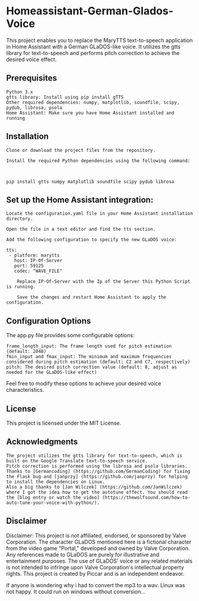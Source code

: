 #  Homeassistant-German-Glados-Voice


This project enables you to replace the MaryTTS text-to-speech application in Home Assistant with a German GLaDOS-like voice. It utilizes the gtts library for text-to-speech and performs pitch correction to achieve the desired voice effect.
## Prerequisites

    Python 3.x
    gtts library: Install using pip install gTTS
    Other required dependencies: numpy, matplotlib, soundfile, scipy, pydub, librosa, psola
    Home Assistant: Make sure you have Home Assistant installed and running

## Installation

    Clone or download the project files from the repository.

    Install the required Python dependencies using the following command:

    

    pip install gtts numpy matplotlib soundfile scipy pydub librosa

## Set up the Home Assistant integration:

    Locate the configuration.yaml file in your Home Assistant installation directory.

    Open the file in a text editor and find the tts section.

    Add the following configuration to specify the new GLaDOS voice:

    tts:
     - platform: marytts
       host: IP-Of-Server
       port: 59125
       codec: "WAVE_FILE"

        Replace IP-Of-Server with the Ip of the Server this Python Script is running.

        Save the changes and restart Home Assistant to apply the configuration.

## Configuration Options

The app.py file provides some configurable options:

    frame_length_input: The frame length used for pitch estimation (default: 2048)
    fmin_input and fmax_input: The minimum and maximum frequencies considered during pitch estimation (default: C2 and C7, respectively)
    pitch: The desired pitch correction value (default: 8, adjust as needed for the GLaDOS-like effect)

Feel free to modify these options to achieve your desired voice characteristics.
## License

This project is licensed under the MIT License.
## Acknowledgments

    The project utilizes the gtts library for text-to-speech, which is built on the Google Translate text-to-speech service.
    Pitch correction is performed using the librosa and psola libraries.
    Thanks to [Germancoding] (https://github.com/GermanCoding) for fixing the Flask bug and [janprzy] (https://github.com/janprzy) for helping to install the dependencies on Linux.
    Also a big thanks to [Jan Wilczek] (https://github.com/JanWilczek) where I got the idea how to get the autotune effect. You should read the [blog entry or watch the video] (https://thewolfsound.com/how-to-auto-tune-your-voice-with-python/).

## Disclaimer    
   Disclaimer: This project is not affiliated, endorsed, or sponsored by Valve Corporation. The character GLaDOS mentioned here is a fictional character from the video game "Portal," developed and owned by Valve Corporation. Any references made to GLaDOS are purely for illustrative and entertainment purposes. The use of GLaDOS' voice or any related materials is not intended to infringe upon Valve Corporation's intellectual property rights. This project is created by Piccar and is an independent endeavor.



 If anyone is wondering why i had to convert the mp3 to a wav. Linux was not happy. It could run on windows without conversion... 
